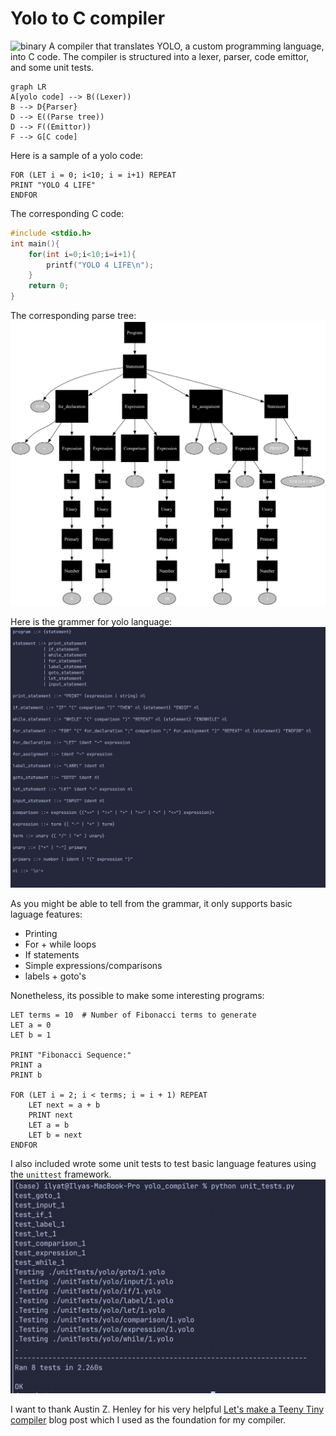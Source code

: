 # Yolo to C compiler

![binary](https://png.pngtree.com/thumb_back/fh260/background/20201101/pngtree-abstract-technology-binary-codes-and-shapes-background-image_455425.jpg)
A compiler that translates YOLO, a custom programming language, into C code. The compiler is structured into a lexer, parser, code emittor, and some unit tests.

```mermaid
graph LR
A[yolo code] --> B((Lexer))
B --> D{Parser}
D --> E((Parse tree))
D --> F((Emittor))
F --> G[C code]
```

Here is a sample of a yolo code:
```
FOR (LET i = 0; i<10; i = i+1) REPEAT
PRINT "YOLO 4 LIFE"
ENDFOR
```

The corresponding C code:
```c
#include <stdio.h>
int main(){
	for(int i=0;i<10;i=i+1){
		printf("YOLO 4 LIFE\n");
	}
	return 0;
}
```
The corresponding parse tree:
![Parse tree](./screenshots/parse_tree.png)

Here is the grammer for yolo language:
![Grammar](./screenshots/grammar.png)

As you might be able to tell from the grammar, it only supports basic laguage features:
- Printing
- For + while loops
- If statements
- Simple expressions/comparisons
- labels + goto's

Nonetheless, its possible to make some interesting programs: 

```
LET terms = 10  # Number of Fibonacci terms to generate
LET a = 0
LET b = 1

PRINT "Fibonacci Sequence:"
PRINT a
PRINT b

FOR (LET i = 2; i < terms; i = i + 1) REPEAT
    LET next = a + b
    PRINT next
    LET a = b
    LET b = next
ENDFOR

```

I also included wrote some unit tests to test basic language features using the `unittest` framework.
![Unit tests](./screenshots/unit_tests.png)

I want to thank Austin Z. Henley for his very helpful [Let's make a Teeny Tiny compiler](https://austinhenley.com/blog/teenytinycompiler1.html) blog post which I used as the foundation for my compiler.
